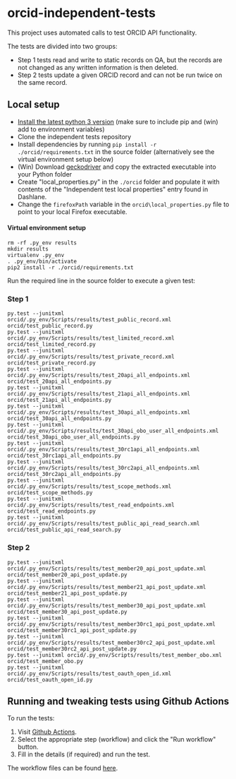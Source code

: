# orcid-independent-tests

This project uses automated calls to test ORCID API functionality.

The tests are divided into two groups:
* Step 1 tests read and write to static records on QA, but the records are not changed as any written information is then deleted.
* Step 2 tests update a given ORCID record and can not be run twice on the same record.

## Local setup

* [Install the latest python 3 version](https://www.python.org/downloads/) (make sure to include pip and (win) add to environment variables)
* Clone the independent tests repository
* Install dependencies by running `pip install -r ./orcid/requirements.txt` in the source folder (alternatively see the virtual environment setup below)
* (Win) Download [geckodriver](https://github.com/mozilla/geckodriver/releases) and copy the extracted executable into your Python folder
* Create "local_properties.py" in the `./orcid` folder and populate it with contents of the "Independent test local properties" entry found in Dashlane.
* Change the `firefoxPath` variable in the `orcid\local_properties.py` file to point to your local Firefox executable.

#### Virtual environment setup

    rm -rf .py_env results
    mkdir results
    virtualenv .py_env
    . .py_env/bin/activate
    pip2 install -r ./orcid/requirements.txt

Run the required line in the source folder to execute a given test:

### Step 1
    py.test --junitxml orcid/.py_env/Scripts/results/test_public_record.xml orcid/test_public_record.py
    py.test --junitxml orcid/.py_env/Scripts/results/test_limited_record.xml orcid/test_limited_record.py
    py.test --junitxml orcid/.py_env/Scripts/results/test_private_record.xml orcid/test_private_record.py
    py.test --junitxml orcid/.py_env/Scripts/results/test_20api_all_endpoints.xml orcid/test_20api_all_endpoints.py
    py.test --junitxml orcid/.py_env/Scripts/results/test_21api_all_endpoints.xml orcid/test_21api_all_endpoints.py
    py.test --junitxml orcid/.py_env/Scripts/results/test_30api_all_endpoints.xml orcid/test_30api_all_endpoints.py
    py.test --junitxml orcid/.py_env/Scripts/results/test_30api_obo_user_all_endpoints.xml orcid/test_30api_obo_user_all_endpoints.py
    py.test --junitxml orcid/.py_env/Scripts/results/test_30rc1api_all_endpoints.xml orcid/test_30rc1api_all_endpoints.py
    py.test --junitxml orcid/.py_env/Scripts/results/test_30rc2api_all_endpoints.xml orcid/test_30rc2api_all_endpoints.py
    py.test --junitxml orcid/.py_env/Scripts/results/test_scope_methods.xml orcid/test_scope_methods.py
    py.test --junitxml orcid/.py_env/Scripts/results/test_read_endpoints.xml orcid/test_read_endpoints.py
    py.test --junitxml orcid/.py_env/Scripts/results/test_public_api_read_search.xml orcid/test_public_api_read_search.py
### Step 2
    py.test --junitxml orcid/.py_env/Scripts/results/test_member20_api_post_update.xml orcid/test_member20_api_post_update.py
    py.test --junitxml orcid/.py_env/Scripts/results/test_member21_api_post_update.xml orcid/test_member21_api_post_update.py
    py.test --junitxml orcid/.py_env/Scripts/results/test_member30_api_post_update.xml orcid/test_member30_api_post_update.py
    py.test --junitxml orcid/.py_env/Scripts/results/test_member30rc1_api_post_update.xml orcid/test_member30rc1_api_post_update.py
    py.test --junitxml orcid/.py_env/Scripts/results/test_member30rc2_api_post_update.xml orcid/test_member30rc2_api_post_update.py
    py.test --junitxml orcid/.py_env/Scripts/results/test_member_obo.xml orcid/test_member_obo.py
    py.test --junitxml orcid/.py_env/Scripts/results/test_oauth_open_id.xml orcid/test_oauth_open_id.py


## Running and tweaking tests using Github Actions

To run the tests:

1. Visit [Github Actions](https://github.com/ORCID/orcid-independent-tests/actions/).
2. Select the appropriate step (workflow) and click the "Run workflow" button.
3. Fill in the details (if required) and run the test.

The workflow files can be found [here](https://github.com/ORCID/orcid-independent-tests/tree/master/.github/workflows).
